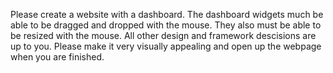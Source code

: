 Please create a website with a dashboard. The dashboard widgets much be able to be dragged and dropped with the mouse. They also must be able to be resized with the mouse. All other design and framework descisions are up to you. Please make it very visually appealing and open up the webpage when you are finished.